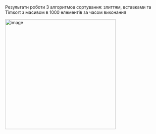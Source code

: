 Результати роботи 3 алгоритмов сортування: злиттям, вставками та Timsort з масивом в 1000 елементів за часом виконання

<img width="357" alt="image" src="https://github.com/Netaly79/goit-algo-hw-04/assets/48415878/9ff60869-20ce-4424-8976-c2b8a2c85b91">

